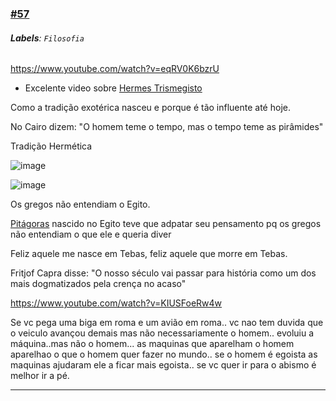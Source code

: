 ### [\#57](https://github.com/guilhermeprokisch/ideias/issues/57) 
###### **Labels**: `Filosofia`



https://www.youtube.com/watch?v=eqRV0K6bzrU

- Excelente video sobre [Hermes Trismegisto](Hermes-Trismegisto)

Como a tradição exotérica nasceu e porque é tão influente até hoje.

No Cairo dizem: "O homem teme o tempo, mas o tempo teme as pirâmides"



Tradição Hermética


![image](image)


![image](image)


Os gregos não entendiam o Egito.

[Pitágoras](Pitágoras) nascido no Egito teve que adpatar seu pensamento pq os gregos não entendiam o que ele e queria diver


Feliz aquele me nasce em Tebas, feliz aquele que morre em Tebas.


Fritjof Capra disse: "O nosso século vai passar para história como um dos mais dogmatizados pela crença no acaso"


https://www.youtube.com/watch?v=KIUSFoeRw4w

Se vc pega uma biga em roma e um avião em roma.. vc nao tem duvida que o veiculo avançou demais mas não necessariamente o homem.. evoluiu a máquina..mas não o homem... as maquinas que aparelham o homem aparelhao o que o homem quer fazer no mundo.. se o homem é egoista as maquinas ajudaram ele a ficar mais egoista.. se vc quer ir para o abismo é melhor ir a pé.

-------------------------------------------------------------------------------

